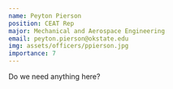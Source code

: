 ```yaml
---
name: Peyton Pierson
position: CEAT Rep
major: Mechanical and Aerospace Engineering
email: peyton.pierson@okstate.edu
img: assets/officers/ppierson.jpg
importance: 7
---
```

Do we need anything here?